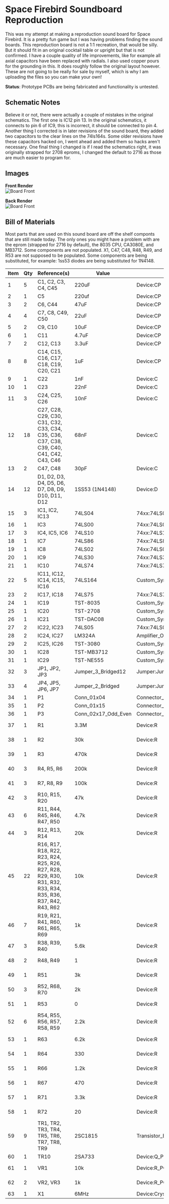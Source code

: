 # Space Firebird Soundboard Reproduction
This was my attempt at making a reproduction sound board for Space Firebird. It is a pretty fun game but I was having problems finding the sound boards. This reproduction board is not a 1:1 recreation, that would be silly. But it should fit in an original cocktail table or upright but that is not confirmed. I have a couple quality of life improvements, like for example all axial capacitors have been replaced with radials. I also used copper pours for the grounding in this. It does roughly follow the original layout however. These are not going to be really for sale by myself, which is why I am uploading the files so you can make your own!

**Status**: Prototype PCBs are being fabricated and functionality is untested.

## Schematic Notes
Believe it or not, there were actually a couple of mistakes in the original schematics. The first one is IC12 pin 13. In the original schematics, it connects to pin 6 of IC9, this is incorrect, it should be connected to pin 4. Another thing I corrected is in later revisions of the sound board, they added two capacitors to the clear lines on the 74ls164s. Some older revisions have these capacitors hacked on, I went ahead and added them so hacks aren't necessary. One final thing I changed is if I read the schematics right, it was originally strapped for 2708 eproms, I changed the default to 2716 as those are much easier to program for.

## Images
**Front Render**  
![Board Front](Images/TST1.png)

**Back Render**  
![Board Front](Images/TST2.png)

## Bill of Materials
Most parts that are used on this sound board are off the shelf componts that are still made today. The only ones you might have a problem with are the eprom (strapped for 2716 by default), the 8035 CPU, CA3080E, and MB3712. Some components are not populated. X1, C47, C48, R48, R49, and R53 are not supposed to be populated. Some components are being substituted, for example: 1ss53 diodes are being substituted for 1N4148. 


|Item                  |Qty  |Reference(s)                                                                                                |Value              |LibPart                              |Footprint                                                                       |
|-----|-------|-----------|---------|----------|-------|
|1                     |5    |C1, C2, C3, C4, C45                                                                                         |220uF              |Device:CP                            |Capacitors_THT:CP_Radial_D8.0mm_P3.80mm                                         |
|2                     |1    |C5                                                                                                          |220uf              |Device:CP                            |Capacitors_THT:CP_Radial_D8.0mm_P3.80mm                                         |
|3                     |2    |C6, C44                                                                                                     |47uF               |Device:CP                            |Capacitors_THT:CP_Radial_D6.3mm_P2.50mm                                         |
|4                     |4    |C7, C8, C49, C50                                                                                            |22uF               |Device:CP                            |Capacitors_THT:CP_Radial_D5.0mm_P2.50mm                                         |
|5                     |2    |C9, C10                                                                                                     |10uF               |Device:CP                            |Capacitors_THT:CP_Radial_D5.0mm_P2.50mm                                         |
|6                     |1    |C11                                                                                                         |4.7uF              |Device:CP                            |Capacitors_THT:CP_Radial_D5.0mm_P2.50mm                                         |
|7                     |2    |C12, C13                                                                                                    |3.3uF              |Device:CP                            |Capacitors_THT:CP_Radial_D5.0mm_P2.50mm                                         |
|8                     |8    |C14, C15, C16, C17, C18, C19, C20, C21                                                                      |1uF                |Device:CP                            |Capacitors_THT:CP_Radial_D5.0mm_P2.50mm                                         |
|9                     |1    |C22                                                                                                         |1nF                |Device:C                             |Capacitors_THT:C_Disc_D3.8mm_W2.6mm_P2.50mm                                     |
|10                    |1    |C23                                                                                                         |22nF               |Device:C                             |Capacitors_THT:C_Disc_D3.8mm_W2.6mm_P2.50mm                                     |
|11                    |3    |C24, C25, C26                                                                                               |10nF               |Device:C                             |Capacitors_THT:C_Disc_D3.8mm_W2.6mm_P2.50mm                                     |
|12                    |18   |C27, C28, C29, C30, C31, C32, C33, C34, C35, C36, C37, C38, C39, C40, C41, C42, C43, C46                    |68nF               |Device:C                             |Capacitors_THT:C_Disc_D10.0mm_W2.5mm_P5.00mm                                    |
|13                    |2    |C47, C48                                                                                                    |30pF               |Device:C                             |Capacitors_THT:C_Disc_D3.4mm_W2.1mm_P2.50mm                                     |
|14                    |12   |D1, D2, D3, D4, D5, D6, D7, D8, D9, D10, D11, D12                                                           |1SS53 (1N4148)     |Device:D                             |Diodes_THT:D_DO-35_SOD27_P12.70mm_Horizontal                                    |
|15                    |3    |IC1, IC2, IC13                                                                                              |74LS04             |74xx:74LS04                          |Housings_DIP:DIP-14_W7.62mm                                                     |
|16                    |1    |IC3                                                                                                         |74LS00             |74xx:74LS00                          |Housings_DIP:DIP-14_W7.62mm                                                     |
|17                    |3    |IC4, IC5, IC6                                                                                               |74LS10             |74xx:74LS10                          |Housings_DIP:DIP-14_W7.62mm                                                     |
|18                    |1    |IC7                                                                                                         |74LS86             |74xx:74LS86                          |Housings_DIP:DIP-14_W7.62mm                                                     |
|19                    |1    |IC8                                                                                                         |74LS02             |74xx:74LS02                          |Housings_DIP:DIP-14_W7.62mm                                                     |
|20                    |1    |IC9                                                                                                         |74LS30             |74xx:74LS30                          |Housings_DIP:DIP-14_W7.62mm                                                     |
|21                    |1    |IC10                                                                                                        |74LS74             |74xx:74LS74                          |Housings_DIP:DIP-14_W7.62mm                                                     |
|22                    |5    |IC11, IC12, IC14, IC15, IC16                                                                                |74LS164            |Custom_Symbols:74LS164               |Housings_DIP:DIP-14_W7.62mm                                                     |
|23                    |2    |IC17, IC18                                                                                                  |74LS75             |74xx:74LS75                          |Housings_DIP:DIP-16_W7.62mm                                                     |
|24                    |1    |IC19                                                                                                        |TST-8035           |Custom_Symbols:TST-8035              |Housings_DIP:DIP-40_W15.24mm_Socket                                             |
|25                    |1    |IC20                                                                                                        |TST-2708           |Custom_Symbols:TST-2716              |Housings_DIP:DIP-24_W15.24mm_Socket                                             |
|26                    |1    |IC21                                                                                                        |TST-DAC08          |Custom_Symbols:TST-DAC08             |Housings_DIP:DIP-16_W7.62mm_Socket                                              |
|27                    |2    |IC22, IC23                                                                                                  |74LS05             |74xx:74LS05                          |Housings_DIP:DIP-14_W7.62mm                                                     |
|28                    |2    |IC24, IC27                                                                                                  |LM324A             |Amplifier_Operational:LM324A         |Housings_DIP:DIP-14_W7.62mm_Socket                                              |
|29                    |2    |IC25, IC26                                                                                                  |TST-3080           |Custom_Symbols:TST-3080              |Housings_DIP:DIP-8_W7.62mm_Socket                                               |
|30                    |1    |IC28                                                                                                        |TST-MB3712         |Custom_Symbols:TST-MB3712            |Custom Footprints:MB3712                                                        |
|31                    |1    |IC29                                                                                                        |TST-NE555          |Custom_Symbols:TST-NE555             |Housings_DIP:DIP-8_W7.62mm                                                      |
|32                    |3    |JP1, JP2, JP3                                                                                               |Jumper_3_Bridged12 |Jumper:Jumper_3_Bridged12            |Jumpers:SolderJumper-3_P1.3mm_Bridged12_RoundedPad1.0x1.5mm_NumberLabels        |
|33                    |4    |JP4, JP5, JP6, JP7                                                                                          |Jumper_2_Bridged   |Jumper:Jumper_2_Bridged              |Jumpers:SolderJumper-2_P1.3mm_Bridged_RoundedPad1.0x1.5mm                       |
|34                    |1    |P1                                                                                                          |Conn_01x04         |Connector_Generic:Conn_01x04         |Pin_Headers:Pin_Header_Straight_1x04_Pitch2.54mm                                |
|35                    |1    |P2                                                                                                          |Conn_01x15         |Connector_Generic:Conn_01x15         |Pin_Headers:Pin_Header_Straight_1x15_Pitch2.54mm                                |
|36                    |1    |P3                                                                                                          |Conn_02x17_Odd_Even|Connector_Generic:Conn_02x17_Odd_Even|Custom Footprints:34_right_angle_ribbon                                         |
|37                    |1    |R1                                                                                                          |3.3M               |Device:R                             |Custom Footprints:R_Axial_DIN0309_L7.0mm_D3.2mm_P12.70mm_Horizontal             |
|38                    |1    |R2                                                                                                          |30k                |Device:R                             |Custom Footprints:R_Axial_DIN0309_L7.0mm_D3.2mm_P12.70mm_Horizontal             |
|39                    |1    |R3                                                                                                          |470k               |Device:R                             |Custom Footprints:R_Axial_DIN0309_L7.0mm_D3.2mm_P12.70mm_Horizontal             |
|40                    |3    |R4, R5, R6                                                                                                  |200k               |Device:R                             |Custom Footprints:R_Axial_DIN0309_L7.0mm_D3.2mm_P12.70mm_Horizontal             |
|41                    |3    |R7, R8, R9                                                                                                  |100k               |Device:R                             |Custom Footprints:R_Axial_DIN0309_L7.0mm_D3.2mm_P12.70mm_Horizontal             |
|42                    |3    |R10, R15, R20                                                                                               |47k                |Device:R                             |Custom Footprints:R_Axial_DIN0309_L7.0mm_D3.2mm_P12.70mm_Horizontal             |
|43                    |6    |R11, R44, R45, R46, R47, R50                                                                                |4.7k               |Device:R                             |Custom Footprints:R_Axial_DIN0309_L7.0mm_D3.2mm_P12.70mm_Horizontal             |
|44                    |3    |R12, R13, R14                                                                                               |20k                |Device:R                             |Custom Footprints:R_Axial_DIN0309_L7.0mm_D3.2mm_P12.70mm_Horizontal             |
|45                    |22   |R16, R17, R18, R22, R23, R24, R25, R26, R27, R28, R29, R30, R31, R32, R33, R34, R35, R36, R37, R42, R43, R62|10k                |Device:R                             |Custom Footprints:R_Axial_DIN0309_L7.0mm_D3.2mm_P12.70mm_Horizontal             |
|46                    |7    |R19, R21, R41, R60, R61, R65, R69                                                                           |1k                 |Device:R                             |Custom Footprints:R_Axial_DIN0309_L7.0mm_D3.2mm_P12.70mm_Horizontal             |
|47                    |3    |R38, R39, R40                                                                                               |5.6k               |Device:R                             |Custom Footprints:R_Axial_DIN0309_L7.0mm_D3.2mm_P12.70mm_Horizontal             |
|48                    |2    |R48, R49                                                                                                    |1                  |Device:R                             |Custom Footprints:R_Axial_DIN0309_L7.0mm_D3.2mm_P12.70mm_Horizontal             |
|49                    |1    |R51                                                                                                         |3k                 |Device:R                             |Custom Footprints:R_Axial_DIN0309_L7.0mm_D3.2mm_P12.70mm_Horizontal             |
|50                    |3    |R52, R68, R70                                                                                               |2k                 |Device:R                             |Custom Footprints:R_Axial_DIN0309_L7.0mm_D3.2mm_P12.70mm_Horizontal             |
|51                    |1    |R53                                                                                                         |0                  |Device:R                             |Custom Footprints:R_Axial_DIN0309_L7.0mm_D3.2mm_P12.70mm_Horizontal             |
|52                    |6    |R54, R55, R56, R57, R58, R59                                                                                |2.2k               |Device:R                             |Custom Footprints:R_Axial_DIN0309_L7.0mm_D3.2mm_P12.70mm_Horizontal             |
|53                    |1    |R63                                                                                                         |6.2k               |Device:R                             |Custom Footprints:R_Axial_DIN0309_L7.0mm_D3.2mm_P12.70mm_Horizontal             |
|54                    |1    |R64                                                                                                         |330                |Device:R                             |Custom Footprints:R_Axial_DIN0309_L7.0mm_D3.2mm_P12.70mm_Horizontal             |
|55                    |1    |R66                                                                                                         |1.2k               |Device:R                             |Custom Footprints:R_Axial_DIN0309_L7.0mm_D3.2mm_P12.70mm_Horizontal             |
|56                    |1    |R67                                                                                                         |470                |Device:R                             |Custom Footprints:R_Axial_DIN0309_L7.0mm_D3.2mm_P12.70mm_Horizontal             |
|57                    |1    |R71                                                                                                         |3.3k               |Device:R                             |Custom Footprints:R_Axial_DIN0309_L7.0mm_D3.2mm_P12.70mm_Horizontal             |
|58                    |1    |R72                                                                                                         |20                 |Device:R                             |Custom Footprints:R_Axial_DIN0309_L7.0mm_D3.2mm_P12.70mm_Horizontal             |
|59                    |9    |TR1, TR2, TR3, TR4, TR5, TR6, TR7, TR8, TR9                                                                 |2SC1815            |Transistor_BJT:2SC1815               |TO_SOT_Packages_THT:TO-92_Inline_Narrow_Oval                                    |
|60                    |1    |TR10                                                                                                        |2SA733             |Device:Q_PNP_ECB                     |TO_SOT_Packages_THT:TO-92_Inline_Narrow_Oval                                    |
|61                    |1    |VR1                                                                                                         |10k                |Device:R_POT                         |Potentiometers:Potentiometer_Trimmer_Piher_PT-15v15_Horizontal_Px15.0mm_Py10.0mm|
|62                    |2    |VR2, VR3                                                                                                    |1k                 |Device:R_POT                         |Potentiometers:Potentiometer_Trimmer_Piher_PT-10v10_Horizontal_Px10.0mm_Py5.0mm |
|63                    |1    |X1                                                                                                          |6MHz               |Device:Crystal                       |Crystals:Crystal_HC18-U_Vertical                                                |
